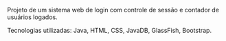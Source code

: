 Projeto de um sistema web de login com controle de sessão e contador de usuários logados.

Tecnologias utilizadas: Java, HTML, CSS, JavaDB, GlassFish, Bootstrap.

